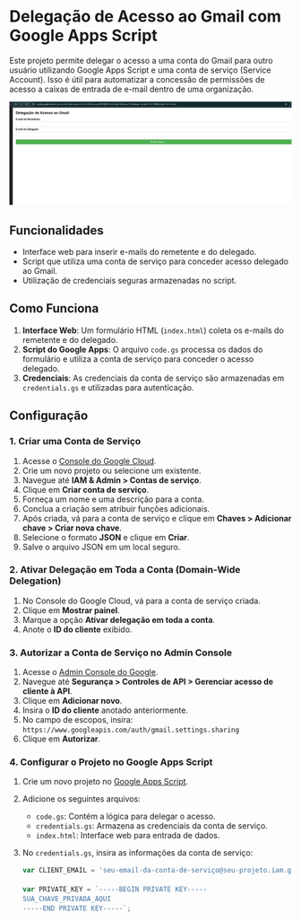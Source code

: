 # Delegação de Acesso ao Gmail com Google Apps Script

Este projeto permite delegar o acesso a uma conta do Gmail para outro usuário utilizando Google Apps Script e uma conta de serviço (Service Account). Isso é útil para automatizar a concessão de permissões de acesso a caixas de entrada de e-mail dentro de uma organização.

![alt text](image.png)

## Funcionalidades

- Interface web para inserir e-mails do remetente e do delegado.
- Script que utiliza uma conta de serviço para conceder acesso delegado ao Gmail.
- Utilização de credenciais seguras armazenadas no script.

## Como Funciona

1. **Interface Web**: Um formulário HTML (`index.html`) coleta os e-mails do remetente e do delegado.
2. **Script do Google Apps**: O arquivo `code.gs` processa os dados do formulário e utiliza a conta de serviço para conceder o acesso delegado.
3. **Credenciais**: As credenciais da conta de serviço são armazenadas em `credentials.gs` e utilizadas para autenticação.

## Configuração

### 1. Criar uma Conta de Serviço

1. Acesse o [Console do Google Cloud](https://console.cloud.google.com/).
2. Crie um novo projeto ou selecione um existente.
3. Navegue até **IAM & Admin > Contas de serviço**.
4. Clique em **Criar conta de serviço**.
5. Forneça um nome e uma descrição para a conta.
6. Conclua a criação sem atribuir funções adicionais.
7. Após criada, vá para a conta de serviço e clique em **Chaves > Adicionar chave > Criar nova chave**.
8. Selecione o formato **JSON** e clique em **Criar**.
9. Salve o arquivo JSON em um local seguro.

### 2. Ativar Delegação em Toda a Conta (Domain-Wide Delegation)

1. No Console do Google Cloud, vá para a conta de serviço criada.
2. Clique em **Mostrar painel**.
3. Marque a opção **Ativar delegação em toda a conta**.
4. Anote o **ID do cliente** exibido.

### 3. Autorizar a Conta de Serviço no Admin Console

1. Acesse o [Admin Console do Google](https://admin.google.com/).
2. Navegue até **Segurança > Controles de API > Gerenciar acesso de cliente à API**.
3. Clique em **Adicionar novo**.
4. Insira o **ID do cliente** anotado anteriormente.
5. No campo de escopos, insira: `https://www.googleapis.com/auth/gmail.settings.sharing`
6. Clique em **Autorizar**.

### 4. Configurar o Projeto no Google Apps Script

1. Crie um novo projeto no [Google Apps Script](https://script.google.com/).
2. Adicione os seguintes arquivos:
   - `code.gs`: Contém a lógica para delegar o acesso.
   - `credentials.gs`: Armazena as credenciais da conta de serviço.
   - `index.html`: Interface web para entrada de dados.
3. No `credentials.gs`, insira as informações da conta de serviço:

   ```javascript
   var CLIENT_EMAIL = 'seu-email-da-conta-de-serviço@seu-projeto.iam.gserviceaccount.com';

   var PRIVATE_KEY = `-----BEGIN PRIVATE KEY-----
   SUA_CHAVE_PRIVADA_AQUI
   -----END PRIVATE KEY-----`;
